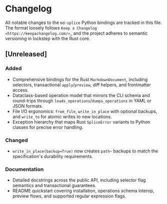 # Changelog

All notable changes to the `md-splice` Python bindings are tracked in this file.
The format loosely follows `Keep a Changelog <https://keepachangelog.com/>`_
and the project adheres to semantic versioning in lockstep with the Rust core.

## [Unreleased]

### Added
- Comprehensive bindings for the Rust `MarkdownDocument`, including selectors,
  transactional `apply`/`preview`, diff helpers, and frontmatter access.
- Dataclass-based operation model that mirrors the CLI schema and round-trips
  through ``loads_operations``/``dumps_operations`` in YAML or JSON formats.
- File I/O ergonomics: ``from_file``, ``write_in_place`` with optional backups,
  and ``write_to`` for atomic writes to new locations.
- Exception hierarchy that maps Rust ``SpliceError`` variants to Python classes
  for precise error handling.

### Changed
- ``write_in_place(backup=True)`` now creates ``path~`` backups to match the
  specification's durability requirements.

### Documentation
- Detailed docstrings across the public API, including selector flag semantics
  and transactional guarantees.
- README quickstart covering installation, operations schema interop, preview
  flows, and supported regular expression flags.
